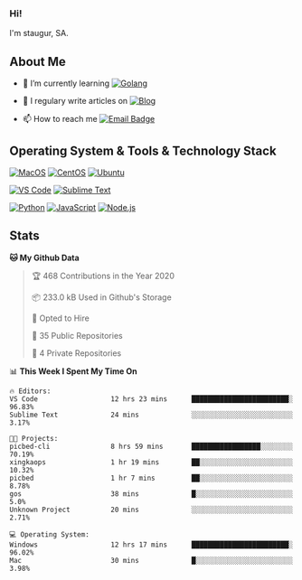### Hi!

I'm staugur, SA.

## About Me

- 🌱 I’m currently learning [![Golang](https://img.shields.io/badge/-Go-7fd5ea?logo=go)](https:/golang.org/)

- 📝 I regulary write articles on [![Blog](https://img.shields.io/badge/-Blog-629ccd?style=for-the-badge&logo=python&logoColor=ffffff)](https://blog.saintic.com)

- 📫 How to reach me [![Email Badge](https://img.shields.io/badge/-email-c14438?style=for-the-badge&logo=Gmail&logoColor=ffffff)](mailto:me@tcw.im)

## Operating System & Tools & Technology Stack

[![MacOS](https://img.shields.io/badge/macOS-Catalina-292e33?style=flat-square&logo=apple&logoColor=ffffff)](https://www.apple.com/macos/catalina/)
[![CentOS](https://img.shields.io/badge/CentOS-7.0-292e33?style=flat-square&logo=CentOS&logoColor=)](https://www.centos.org/)
[![Ubuntu](https://img.shields.io/badge/Ubuntu-18-292e33?style=flat-square&logo=Ubuntu&logoColor=e95420)](https://www.ubuntu.com/)

[![VS Code](https://img.shields.io/badge/IDE-VSCode-292e33?style=flat-square&logo=Visual-studio-code)](https://code.visualstudio.com/)
[![Sublime Text](https://img.shields.io/badge/IDE-SublimeText-black?style=flat-square&logo=Sublime+Text)](https://www.sublimetext.com/)


[![Python](https://img.shields.io/badge/-Python-3776AB?style=flat-square&logo=python&logoColor=ffffff)](https://www.python.org/)
[![JavaScript](https://img.shields.io/badge/-JavaScript-%23F7DF1C?style=flat-square&logo=javascript&logoColor=000000&labelColor=%23F7DF1C&color=%23FFCE5A)](https://www.javascript.com/)
[![Node.js](https://img.shields.io/badge/-Node.js-00ADD8?style=flat-square&logo=node.js&logoColor=ffffff)](https://nodejs.org/)

## Stats

<!--START_SECTION:waka-->
**🐱 My Github Data** 

> 🏆 468 Contributions in the Year 2020
 > 
> 📦 233.0 kB Used in Github's Storage 
 > 
> 💼 Opted to Hire
 > 
> 📜 35 Public Repositories
 > 
> 🔑 4 Private Repositories 

📊 **This Week I Spent My Time On** 

```text
🔥 Editors: 
VS Code                  12 hrs 23 mins      ████████████████████████░   96.83% 
Sublime Text             24 mins             ░░░░░░░░░░░░░░░░░░░░░░░░░   3.17%

🐱‍💻 Projects: 
picbed-cli               8 hrs 59 mins       █████████████████░░░░░░░░   70.19% 
xingkaops                1 hr 19 mins        ██░░░░░░░░░░░░░░░░░░░░░░░   10.32% 
picbed                   1 hr 7 mins         ██░░░░░░░░░░░░░░░░░░░░░░░   8.78% 
gos                      38 mins             █░░░░░░░░░░░░░░░░░░░░░░░░   5.0% 
Unknown Project          20 mins             ░░░░░░░░░░░░░░░░░░░░░░░░░   2.71%

💻 Operating System: 
Windows                  12 hrs 17 mins      ████████████████████████░   96.02% 
Mac                      30 mins             █░░░░░░░░░░░░░░░░░░░░░░░░   3.98%

```


<!--END_SECTION:waka-->
